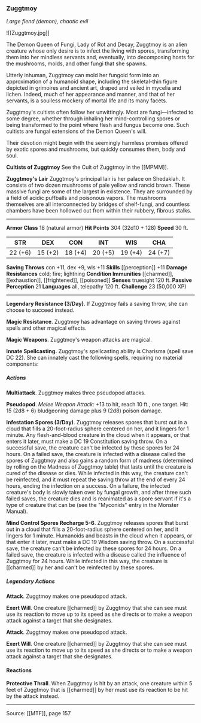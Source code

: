 ### Zuggtmoy
_Large fiend (demon), chaotic evil_

![[Zuggtmoy.jpg]]

The Demon Queen of Fungi, Lady of Rot and Decay, Zuggtmoy is an alien creature whose only desire is to infect the living with spores, transforming them into her mindless servants and, eventually, into decomposing hosts for the mushrooms, molds, and other fungi that she spawns.

Utterly inhuman, Zuggtmoy can mold her fungoid form into an approximation of a humanoid shape, including the skeletal-thin figure depicted in grimoires and ancient art, draped and veiled in mycelia and lichen. Indeed, much of her appearance and manner, and that of her servants, is a soulless mockery of mortal life and its many facets.

Zuggtmoy's cultists often follow her unwittingly. Most are fungi—infected to some degree, whether through inhaling her mind-controlling spores or being transformed to the point where flesh and fungus become one. Such cultists are fungal extensions of the Demon Queen's will.

Their devotion might begin with the seemingly harmless promises offered by exotic spores and mushrooms, but quickly consumes them, body and soul.

**Cultists of Zuggtmoy** See the Cult of Zuggtmoy in the [[MPMM]].

**Zuggtmoy's Lair** Zuggtmoy's principal lair is her palace on Shedaklah. It consists of two dozen mushrooms of pale yellow and rancid brown. These massive fungi are some of the largest in existence. They are surrounded by a field of acidic puffballs and poisonous vapors. The mushrooms themselves are all interconnected by bridges of shelf-fungi, and countless chambers have been hollowed out from within their rubbery, fibrous stalks.

---

**Armor Class** 18 (natural armor)
**Hit Points** 304 (32d10 + 128)
**Speed** 30 ft.

| STR     | DEX     | CON     | INT     | WIS     | CHA     |
|---------|---------|---------|---------|---------|---------|
| 22 (+6) | 15 (+2) | 18 (+4) | 20 (+5) | 19 (+4) | 24 (+7) |

**Saving Throws** con +11, dex +9, wis +11
**Skills** [[perception]] +11
**Damage Resistances** cold; fire; lightning
**Condition Immunities** [[charmed]], [[exhaustion]], [[frightened]], [[poisoned]]
**Senses** truesight 120 ft.
**Passive Perception** 21
**Languages** all, telepathy 120 ft.
**Challenge** 23 (50,000 XP)

---

**Legendary Resistance (3/Day)**. If Zuggtmoy fails a saving throw, she can choose to succeed instead.

**Magic Resistance**. Zuggtmoy has advantage on saving throws against spells and other magical effects.

**Magic Weapons**. Zuggtmoy's weapon attacks are magical.

**Innate Spellcasting.** Zuggtmoy's spellcasting ability is Charisma (spell save DC 22). She can innately cast the following spells, requiring no material components:

##### Actions
**Multiattack**. Zuggtmoy makes three pseudopod attacks.

**Pseudopod**. _Melee Weapon Attack:_ +13 to hit, reach 10 ft., one target. Hit: 15 (2d8 + 6) bludgeoning damage plus 9 (2d8) poison damage.

**Infestation Spores (3/Day)**. Zuggtmoy releases spores that burst out in a cloud that fills a 20-foot-radius sphere centered on her, and it lingers for 1 minute. Any flesh-and-blood creature in the cloud when it appears, or that enters it later, must make a DC 19 Constitution saving throw. On a successful save, the creature can't be infected by these spores for 24 hours. On a failed save, the creature is infected with a disease called the spores of Zuggtmoy and also gains a random form of madness (determined by rolling on the Madness of Zuggtmoy table) that lasts until the creature is cured of the disease or dies. While infected in this way, the creature can't be reinfected, and it must repeat the saving throw at the end of every 24 hours, ending the infection on a success. On a failure, the infected creature's body is slowly taken over by fungal growth, and after three such failed saves, the creature dies and is reanimated as a spore servant if it's a type of creature that can be (see the "Myconids" entry in the Monster Manual).

**Mind Control Spores Recharge 5-6**. Zuggtmoy releases spores that burst out in a cloud that fills a 20-foot-radius sphere centered on her, and it lingers for 1 minute. Humanoids and beasts in the cloud when it appears, or that enter it later, must make a DC 19 Wisdom saving throw. On a successful save, the creature can't be infected by these spores for 24 hours. On a failed save, the creature is infected with a disease called the influence of Zuggtmoy for 24 hours. While infected in this way, the creature is [[charmed]] by her and can't be reinfected by these spores.

##### Legendary Actions
**Attack**. Zuggtmoy makes one pseudopod attack.

**Exert Will**. One creature [[charmed]] by Zuggtmoy that she can see must use its reaction to move up to its speed as she directs or to make a weapon attack against a target that she designates.

**Attack**. Zuggtmoy makes one pseudopod attack.

**Exert Will**. One creature [[charmed]] by Zuggtmoy that she can see must use its reaction to move up to its speed as she directs or to make a weapon attack against a target that she designates.

#### Reactions
**Protective Thrall**. When Zuggtmoy is hit by an attack, one creature within 5 feet of Zuggtmoy that is [[charmed]] by her must use its reaction to be hit by the attack instead.


---

Source: [[MTF]], page 157